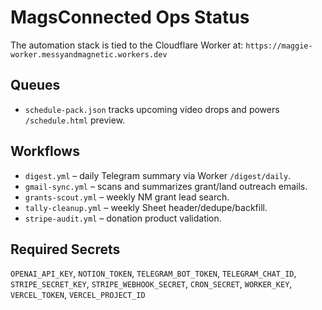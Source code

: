 # MagsConnected Ops Status

The automation stack is tied to the Cloudflare Worker at:
`https://maggie-worker.messyandmagnetic.workers.dev`

## Queues
- `schedule-pack.json` tracks upcoming video drops and powers `/schedule.html` preview.

## Workflows
- `digest.yml` – daily Telegram summary via Worker `/digest/daily`.
- `gmail-sync.yml` – scans and summarizes grant/land outreach emails.
- `grants-scout.yml` – weekly NM grant lead search.
- `tally-cleanup.yml` – weekly Sheet header/dedupe/backfill.
- `stripe-audit.yml` – donation product validation.

## Required Secrets
`OPENAI_API_KEY`, `NOTION_TOKEN`, `TELEGRAM_BOT_TOKEN`, `TELEGRAM_CHAT_ID`,
`STRIPE_SECRET_KEY`, `STRIPE_WEBHOOK_SECRET`, `CRON_SECRET`, `WORKER_KEY`,
`VERCEL_TOKEN`, `VERCEL_PROJECT_ID`
